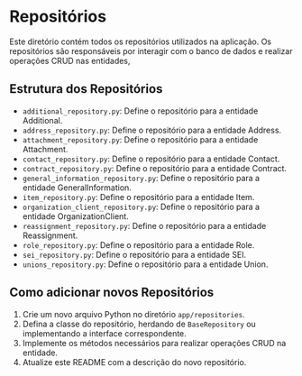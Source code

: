 # Repositórios

Este diretório contém todos os repositórios utilizados na aplicação. Os repositórios são responsáveis por interagir com o banco de dados e realizar operações CRUD nas entidades,

## Estrutura dos Repositórios

- `additional_repository.py`: Define o repositório para a entidade Additional.
- `address_repository.py`: Define o repositório para a entidade Address.
- `attachment_repository.py`: Define o repositório para a entidade Attachment.
- `contact_repository.py`: Define o repositório para a entidade Contact.
- `contract_repository.py`: Define o repositório para a entidade Contract.
- `general_information_repository.py`: Define o repositório para a entidade GeneralInformation.
- `item_repository.py`: Define o repositório para a entidade Item.
- `organization_client_repository.py`: Define o repositório para a entidade OrganizationClient.
- `reassignment_repository.py`: Define o repositório para a entidade Reassignment.
- `role_repository.py`: Define o repositório para a entidade Role.
- `sei_repository.py`: Define o repositório para a entidade SEI.
- `unions_repository.py`: Define o repositório para a entidade Union.

## Como adicionar novos Repositórios

1. Crie um novo arquivo Python no diretório `app/repositories`.
2. Defina a classe do repositório, herdando de `BaseRepository` ou implementando a interface correspondente.
3. Implemente os métodos necessários para realizar operações CRUD na entidade.
4. Atualize este README com a descrição do novo repositório.
